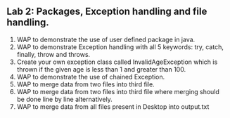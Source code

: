 ## Lab 2: Packages, Exception handling and file handling.
1. WAP to demonstrate the use of user defined package in java.
2. WAP to demonstrate Exception handling with all 5 keywords: try, catch, finally, throw and throws.
3. Create your own exception class called InvalidAgeException which is thrown if the given age is less than 1 and greater than 100.
4. WAP to demonstrate the use of chained Exception.
5. WAP to merge data from two files into third file.
6. WAP to merge data from two files into third file where merging should be done line by line alternatively.
8. WAP to merge data from all files present in Desktop into output.txt

